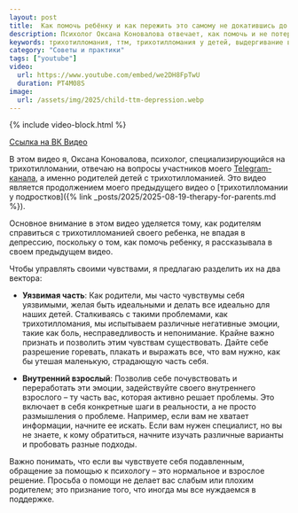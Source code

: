 ```yaml
---
layout: post
title:  Как помочь ребёнку и как пережить это самому не докатившись до депрессии?
description: Психолог Оксана Коновалова отвечает, как помочь и не потерять себя, когда у ребенка трихотилломания
keywords: трихотилломания, ттм, трихотилломания у детей, выдергивание волос, детский психолог, психотерапия, роль родителей, семейная терапия, Оксана Коновалова
category: "Советы и практики"
tags: ["youtube"]
video:
  url: https://www.youtube.com/embed/we2DH8FpTwU
  duration: PT4M08S
image:
  url: /assets/img/2025/child-ttm-depression.webp
---
```


{% include video-block.html %}

<a href="https://vkvideo.ru/video-211245681_456239076" rel="nofollow">Ссылка на ВК Видео</a>

В этом видео я, Оксана Коновалова, психолог, специализирующийся на трихотилломании, отвечаю на вопросы участников моего <a href="https://t.me/ttm_help_ru" rel="nofollow">Telegram-канала</a>, а именно родителей детей с трихотилломанией. 
Это видео является продолжением моего предыдущего видео о [трихотилломании у подростков]({% link _posts/2025/2025-08-19-therapy-for-parents.md %}).

Основное внимание в этом видео уделяется тому, как родителям справиться с трихотилломанией своего ребенка, 
не впадая в депрессию, поскольку о том, как помочь ребенку, я рассказывала в своем предыдущем видео.

Чтобы управлять своими чувствами, я предлагаю разделить их на два вектора:

- **Уязвимая часть**: Как родители, мы часто чувствумы себя уязвимыми, желая быть идеальными и делать все идеально для наших детей. Сталкиваясь с такими проблемами, как трихотилломания, мы испытываем различные негативные эмоции, такие как боль, несправедливость и непонимание. Крайне важно признать и позволить этим чувствам существовать. Дайте себе разрешение горевать, плакать и выражать все, что вам нужно, как бы утешая маленькую, страдающую часть себя.

- **Внутренний взрослый**: Позволив себе почувствовать и переработать эти эмоции, задействуйте своего внутреннего взрослого – ту часть вас, которая активно решает проблемы. Это включает в себя конкретные шаги в реальности, а не просто размышления о проблеме. Например, если вам не хватает информации, начните ее искать. Если вам нужен специалист, но вы не знаете, к кому обратиться, начните изучать различные варианты и пробовать разные подходы.

Важно понимать, что если вы чувствуете себя подавленным, обращение за помощью к психологу – это нормальное и взрослое решение. 
Просьба о помощи не делает вас слабым или плохим родителем; это признание того, что иногда мы все нуждаемся в поддержке.